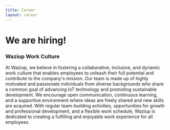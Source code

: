 ```yaml
---
title: Career
layout: career
---
```


We are hiring!
==============

### Waziup Work Culture

At Waziup, we believe in fostering a collaborative, inclusive, and dynamic work culture that enables employees to unleash their full potential and contribute to the company's mission. Our team is made up of highly motivated and passionate individuals from diverse backgrounds who share a common goal of advancing IoT technology and promoting sustainable development. We encourage open communication, continuous learning, and a supportive environment where ideas are freely shared and new skills are acquired. With regular team-building activities, opportunities for growth and professional development, and a flexible work schedule, Waziup is dedicated to creating a fulfilling and enjoyable work experience for all employees.


